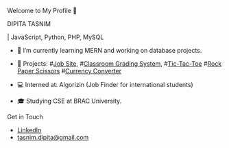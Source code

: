Welcome to My Profile 👋

DIPITA TASNIM

| JavaScript, Python, PHP, MySQL

- 🌱 I’m currently learning MERN and working on database projects.
- 🔭 Projects:  #[Job Site](https://github.com/dipita-tasnim/370_Project),
                 #[Classroom Grading System](https://github.com/dipita-tasnim/341_project),
                 #[Tic-Tac-Toe](https://github.com/dipita-tasnim/javaScript/tree/main/project_TicTacToe)
                 #[Rock Paper Scissors](https://github.com/dipita-tasnim/javaScript/tree/main/project_RockPaperScissors)
                 #[Currency Converter](https://github.com/dipita-tasnim/javaScript/tree/main/project_CurrencyConverter)
                
- 💻 Interned at: Algorizin (Job Finder for international students)
- 🎓 Studying CSE at BRAC University.

 Get in Touch
- [LinkedIn](https://www.linkedin.com/in/dipita-tasnim/)
- tasnim.dipita@gmail.com

